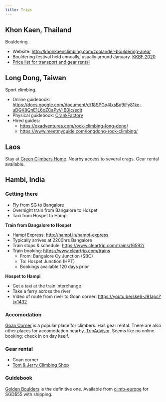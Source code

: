 ```yaml
---
title: Trips
---
```

## Khon Kaen, Thailand

Bouldering.

- Website: http://khonkaenclimbing.com/zoolander-bouldering-area/
- Bouldering festival held annually, usually around January. [KKBF 2020](http://khonkaenclimbing.com/kkbf-2020-info/)
- [Price list for transport and gear rental](http://khonkaenclimbing.com/our-services/)

## Long Dong, Taiwan

Sport climbing.

- Online guidebook: https://docs.google.com/document/d/18SPGo4IxsBq9iFy81ke-uDGK8QnE1L6oZCaPvV-B0Ic/edit
- Physical guidebook: [CrankFactory](https://crankfactory.com/collections/books-and-guides/products/guidebooktaiwanlongdong)
- Hired guides:
    - https://qxadventures.com/rock-climbing-long-dong/
    - https://www.meetmyguide.com/longdong-rock-climbing/

## Laos

Stay at [Green Climbers Home](https://www.greenclimbershome.com/). Nearby access to several crags. Gear rental available.

## Hambi, India

### Getting there

- Fly from SG to Bangalore
- Overnight train from Bangalore to Hospet
- Taxi from Hospet to Hampi

**Train from Bangalore to Hospet**

- Hampi Express: http://hampi.in/hampi-express
- Typically arrives at 2200hrs Bangalore
- Train stops & schedule: https://www.cleartrip.com/trains/16592/
- Train booking: https://www.cleartrip.com/trains 
    - From: Bangalore Cy Junction (SBC)
    - To: Hospet Junction (HPT)
    - Bookings available 120 days prior

**Hospet to Hampi**

- Get a taxi at the train interchange
- Take a ferry across the river
- Video of route from river to Goan corner: https://youtu.be/ske6-J91apc?t=1432 

### Accomodation

[Goan Corner](https://thegoancorner.wordpress.com/) is a popular place for climbers. Has gear rental. There are also other places for accomodation nearby. [TripAdvisor](https://www.tripadvisor.com.sg/Hotel_Review-g319725-d1822740-Reviews-Goan_Corner-Hampi_Bellary_District_Karnataka.html). Seems like no online booking; check in on day itself.

### Gear rental

- Goan corner
- [Tom & Jerry Climbing Shop](https://climbingshop.hampivillage.com/ )

### Guidebook

[Golden Boulders](http://hampi.in/bouldering-guide-golden-boulders) is the definitive one. Available from [climb-europe](http://www.climb-europe.com/rockclimbingshop/Golden-Boulders-Bouldering-Guidebook-for-Hampi.html) for SGD$55 with shipping.
